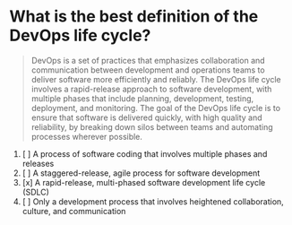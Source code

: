 # What is the best definition of the DevOps life cycle?

> DevOps is a set of practices that emphasizes collaboration and communication between development and operations teams to deliver software more efficiently and reliably. The DevOps life cycle involves a rapid-release approach to software development, with multiple phases that include planning, development, testing, deployment, and monitoring. The goal of the DevOps life cycle is to ensure that software is delivered quickly, with high quality and reliability, by breaking down silos between teams and automating processes wherever possible.

1. [ ] A process of software coding that involves multiple phases and releases
1. [ ] A staggered-release, agile process for software development
1. [x] A rapid-release, multi-phased software development life cycle (SDLC)
1. [ ] Only a development process that involves heightened collaboration, culture, and communication